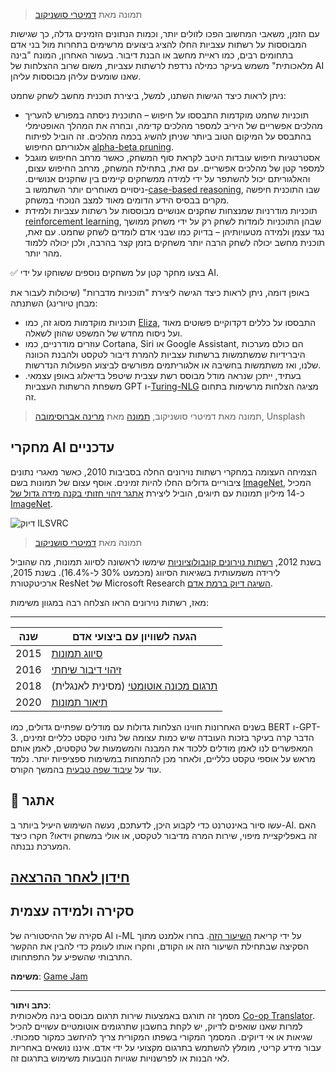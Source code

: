 <!--
CO_OP_TRANSLATOR_METADATA:
{
  "original_hash": "5d1cbc67a9690adb5b33adf297794087",
  "translation_date": "2025-08-28T19:44:43+00:00",
  "source_file": "lessons/1-Intro/README.md",
  "language_code": "he"
}
-->
> תמונה מאת [דמיטרי סושניקוב](http://soshnikov.com)

עם הזמן, משאבי המחשוב הפכו לזולים יותר, וכמות הנתונים הזמינים גדלה, כך שגישות המבוססות על רשתות עצביות החלו להציג ביצועים מרשימים בתחרות מול בני אדם בתחומים רבים, כמו ראיית מחשב או הבנת דיבור. בעשור האחרון, המונח "בינה מלאכותית" משמש בעיקר כמילה נרדפת לרשתות עצביות, משום שרוב ההצלחות של AI שאנו שומעים עליהן מבוססות עליהן.

ניתן לראות כיצד הגישות השתנו, למשל, ביצירת תוכנית מחשב לשחק שחמט:

* תוכניות שחמט מוקדמות התבססו על חיפוש – התוכנית ניסתה במפורש להעריך מהלכים אפשריים של היריב למספר מהלכים קדימה, ובחרה את המהלך האופטימלי בהתבסס על המיקום הטוב ביותר שניתן להשיג בכמה מהלכים. זה הוביל לפיתוח אלגוריתם החיפוש [alpha-beta pruning](https://en.wikipedia.org/wiki/Alpha%E2%80%93beta_pruning).
* אסטרטגיות חיפוש עובדות היטב לקראת סוף המשחק, כאשר מרחב החיפוש מוגבל למספר קטן של מהלכים אפשריים. עם זאת, בתחילת המשחק, מרחב החיפוש עצום, והאלגוריתם יכול להשתפר על ידי למידה ממשחקים קיימים בין שחקנים אנושיים. ניסויים מאוחרים יותר השתמשו ב-[case-based reasoning](https://en.wikipedia.org/wiki/Case-based_reasoning), שבו התוכנית חיפשה מקרים בבסיס הידע הדומים מאוד למצב הנוכחי במשחק.
* תוכניות מודרניות שמנצחות שחקנים אנושיים מבוססות על רשתות עצביות ולמידת [reinforcement learning](https://en.wikipedia.org/wiki/Reinforcement_learning), שבהן התוכניות לומדות לשחק רק על ידי משחק ממושך נגד עצמן ולמידה מטעויותיהן – בדיוק כמו שבני אדם לומדים לשחק שחמט. עם זאת, תוכנית מחשב יכולה לשחק הרבה יותר משחקים בזמן קצר בהרבה, ולכן יכולה ללמוד מהר יותר.

✅ בצעו מחקר קטן על משחקים נוספים ששוחקו על ידי AI.

באופן דומה, ניתן לראות כיצד הגישה ליצירת "תוכניות מדברות" (שיכולות לעבור את מבחן טיורינג) השתנתה:

* תוכניות מוקדמות מסוג זה, כמו [Eliza](https://en.wikipedia.org/wiki/ELIZA), התבססו על כללים דקדוקיים פשוטים מאוד ועל ניסוח מחדש של המשפט שהוזן לשאלה.
* עוזרים מודרניים, כמו Cortana, Siri או Google Assistant, הם כולם מערכות היברידיות שמשתמשות ברשתות עצביות להמרת דיבור לטקסט ולהבנת הכוונה שלנו, ואז משתמשות בחשיבה או אלגוריתמים מפורשים לביצוע הפעולות הנדרשות.
* בעתיד, ייתכן שנראה מודל מבוסס רשת עצבית שיטפל בדיאלוג באופן עצמאי. משפחת הרשתות העצביות GPT ו-[Turing-NLG](https://turing.microsoft.com/) מציגה הצלחות מרשימות בתחום זה.

> תמונה מאת דמיטרי סושניקוב, [תמונה](https://unsplash.com/photos/r8LmVbUKgns) מאת [מרינה אברוסימובה](https://unsplash.com/@abrosimova_marina_foto), Unsplash

## מחקרי AI עדכניים

הצמיחה העצומה במחקרי רשתות נוירונים החלה בסביבות 2010, כאשר מאגרי נתונים ציבוריים גדולים החלו להיות זמינים. אוסף עצום של תמונות בשם [ImageNet](https://en.wikipedia.org/wiki/ImageNet), המכיל כ-14 מיליון תמונות עם תיוגים, הוביל ליצירת [אתגר זיהוי חזותי בקנה מידה גדול של ImageNet](https://image-net.org/challenges/LSVRC/).

![דיוק ILSVRC](../../../../lessons/1-Intro/images/ilsvrc.gif)

> תמונה מאת [דמיטרי סושניקוב](http://soshnikov.com)

בשנת 2012, [רשתות נוירונים קונבולוציוניות](../4-ComputerVision/07-ConvNets/README.md) שימשו לראשונה לסיווג תמונות, מה שהוביל לירידה משמעותית בשגיאות הסיווג (מכמעט 30% ל-16.4%). בשנת 2015, ארכיטקטורת ResNet של Microsoft Research [השיגה דיוק ברמת אדם](https://doi.org/10.1109/ICCV.2015.123).

מאז, רשתות נוירונים הראו הצלחה רבה במגוון משימות:

---

שנה | הגעה לשוויון עם ביצועי אדם
-----|--------
2015 | [סיווג תמונות](https://doi.org/10.1109/ICCV.2015.123)
2016 | [זיהוי דיבור שיחתי](https://arxiv.org/abs/1610.05256)
2018 | [תרגום מכונה אוטומטי](https://arxiv.org/abs/1803.05567) (מסינית לאנגלית)
2020 | [תיאור תמונות](https://arxiv.org/abs/2009.13682)

בשנים האחרונות חווינו הצלחות גדולות עם מודלים שפתיים גדולים, כמו BERT ו-GPT-3. הדבר קרה בעיקר בזכות העובדה שיש כמות עצומה של נתוני טקסט כלליים זמינים, המאפשרים לנו לאמן מודלים ללכוד את המבנה והמשמעות של טקסטים, לאמן אותם מראש על אוספי טקסט כלליים, ולאחר מכן להתמחות במשימות ספציפיות יותר. נלמד עוד על [עיבוד שפה טבעית](../5-NLP/README.md) בהמשך הקורס.

## 🚀 אתגר

עשו סיור באינטרנט כדי לקבוע היכן, לדעתכם, נעשה השימוש היעיל ביותר ב-AI. האם זה באפליקציית מיפוי, שירות המרה מדיבור לטקסט, או אולי במשחק וידאו? חקרו כיצד המערכת נבנתה.

## [חידון לאחר ההרצאה](https://ff-quizzes.netlify.app/en/ai/quiz/2)

## סקירה ולמידה עצמית

סקירה של ההיסטוריה של AI ו-ML על ידי קריאת [השיעור הזה](https://github.com/microsoft/ML-For-Beginners/tree/main/1-Introduction/2-history-of-ML). בחרו אלמנט מתוך הסקיצה שבתחילת השיעור הזה או הקודם, וחקרו אותו לעומק כדי להבין את ההקשר התרבותי שהשפיע על התפתחותו.

**משימה**: [Game Jam](assignment.md)

---

**כתב ויתור**:  
מסמך זה תורגם באמצעות שירות תרגום מבוסס בינה מלאכותית [Co-op Translator](https://github.com/Azure/co-op-translator). למרות שאנו שואפים לדיוק, יש לקחת בחשבון שתרגומים אוטומטיים עשויים להכיל שגיאות או אי דיוקים. המסמך המקורי בשפתו המקורית צריך להיחשב כמקור סמכותי. עבור מידע קריטי, מומלץ להשתמש בתרגום מקצועי על ידי אדם. איננו נושאים באחריות לאי הבנות או לפרשנויות שגויות הנובעות משימוש בתרגום זה.